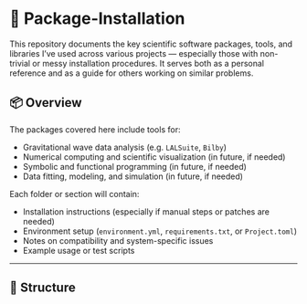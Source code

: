 # 🧰 Package-Installation

This repository documents the key scientific software packages, tools, and libraries I’ve used across various projects — especially those with non-trivial or messy installation procedures. It serves both as a personal reference and as a guide for others working on similar problems.

## 📦 Overview

The packages covered here include tools for:

- Gravitational wave data analysis (e.g. `LALSuite`, `Bilby`)
- Numerical computing and scientific visualization (in future, if needed)
- Symbolic and functional programming (in future, if needed)
- Data fitting, modeling, and simulation (in future, if needed)

Each folder or section will contain:

- Installation instructions (especially if manual steps or patches are needed)
- Environment setup (`environment.yml`, `requirements.txt`, or `Project.toml`)
- Notes on compatibility and system-specific issues
- Example usage or test scripts

---

## 📁 Structure

